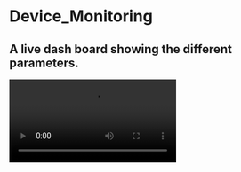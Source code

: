 # Device_Monitoring
A live dash board showing the different parameters.
--
![GIF](https://user-images.githubusercontent.com/55794700/123047266-bbcdd880-d41a-11eb-9215-19144f852e33.mp4)
